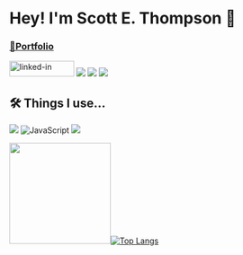 # Hey! I'm Scott E. Thompson 👋

### <a href="https://jovial-kalam-909864.netlify.app/" target="_blank">📝Portfolio</a>

<a href="https://www.linkedin.com/in/scott-thompson-600ba8b3/" target="_blank"><img src="https://res.cloudinary.com/practicaldev/image/fetch/s--chf73s-H--/c_limit%2Cf_auto%2Cfl_progressive%2Cq_auto%2Cw_880/https://img.shields.io/badge/Linked_In-0077B5%3Fstyle%3Dfor-the-badge%26logo%3DLinkedIn%26logoColor%3Dwhite" alt="linked-in" loading="lazy" width="115" height="28"></a> <a href="https://www.freecodecamp.org/fcc0ecdd58d-7a0d-4525-833a-65ca622209df" target="_blank"><img src="https://img.shields.io/badge/freecodecamp-27273D?style=for-the-badge&logo=freecodecamp&logoColor=white"></a> <a href="https://www.codecademy.com/profiles/board8528746236" target="_blank"><img src="https://img.shields.io/badge/Codecademy-FFF0E5?style=for-the-badge&logo=codecademy&logoColor=303347"></a> [![](https://visitor-badge-reloaded.herokuapp.com/badge?page_id=90056149&color=779BE7&lcolor=&style=for-the-badge&logo=Github&logoColor=white&custom=CNT%20Visitors&text=&color=ffffff&cache=on)](https://github.com/thompsons90/thompsons90)

## 🛠 Things I use...

<img src="https://badges.aleen42.com/src/typescript.svg"> <img src="https://camo.githubusercontent.com/98a172231a80b6e2392ebac6930170a8e08c3bbc794bfd5b39f6d404c2a7d6bc/68747470733a2f2f6261646765732e616c65656e34322e636f6d2f7372632f6a6176617363726970742e737667" alt="JavaScript" data-canonical-src="https://badges.aleen42.com/src/javascript.svg" style="max-width: 100%;"> <img src="https://badges.aleen42.com/src/react-router.svg"> <a target="_blank" rel="noopener noreferrer" href="https://camo.githubusercontent.com/48b8b14c96cb6b804e17e4d544bbad5b87ace24885b0e8679b1b7a363458a2d8/68747470733a2f2f696d672e736869656c64732e696f2f62616467652f2d4d61726b646f776e2d3030303030303f7374796c653d666c61742d737175617265266c6f676f3d6d61726b646f776e266c6f676f436f6c6f723d7768697465"><img src="https://camo.githubusercontent.com/48b8b14c96cb6b804e17e4d544bbad5b87ace24885b0e8679b1b7a363458a2d8/68747470733a2f2f696d672e736869656c64732e696f2f62616467652f2d4d61726b646f776e2d3030303030303f7374796c653d666c61742d737175617265266c6f676f3d6d61726b646f776e266c6f676f436f6c6f723d7768697465" alt="" data-canonical-src="https://img.shields.io/badge/-Markdown-000000?style=flat-square&amp;logo=markdown&amp;logoColor=white" style="max-width: 100%;"></a>

<img height="180em" src="https://github-readme-stats.vercel.app/api?username=thompsons90&show_icons=true&hide_border=true&&count_private=true&include_all_commits=true" />[![Top Langs](https://github-readme-stats.vercel.app/api/top-langs/?username=thompsons90&layout=compact)](https://github.com/anuraghazra/github-readme-stats)
